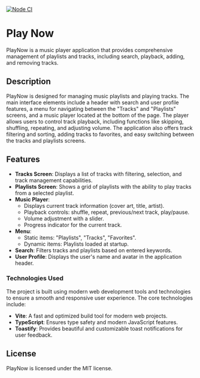 [![Node CI](https://github.com/opifexM/playnow/actions/workflows/check.yml/badge.svg)](https://github.com/opifexM/playnow/actions/workflows/check.yml)

# Play Now

PlayNow is a music player application that provides comprehensive management of playlists and tracks, including search, playback, adding, and removing tracks.

## Description

PlayNow is designed for managing music playlists and playing tracks. The main interface elements include a header with search and user profile features, a menu for navigating between the "Tracks" and "Playlists" screens, and a music player located at the bottom of the page. The player allows users to control track playback, including functions like skipping, shuffling, repeating, and adjusting volume. The application also offers track filtering and sorting, adding tracks to favorites, and easy switching between the tracks and playlists screens.

## Features

- **Tracks Screen**: Displays a list of tracks with filtering, selection, and track management capabilities.
- **Playlists Screen**: Shows a grid of playlists with the ability to play tracks from a selected playlist.
- **Music Player**: 
  - Displays current track information (cover art, title, artist).
  - Playback controls: shuffle, repeat, previous/next track, play/pause.
  - Volume adjustment with a slider.
  - Progress indicator for the current track.
- **Menu**:
  - Static items: "Playlists", "Tracks", "Favorites".
  - Dynamic items: Playlists loaded at startup.
- **Search**: Filters tracks and playlists based on entered keywords.
- **User Profile**: Displays the user's name and avatar in the application header.

### Technologies Used
The project is built using modern web development tools and technologies to ensure a smooth and responsive user experience. The core technologies include:
- **Vite**: A fast and optimized build tool for modern web projects.
- **TypeScript**: Ensures type safety and modern JavaScript features.
- **Toastify**: Provides beautiful and customizable toast notifications for user feedback.

## License

PlayNow is licensed under the MIT license.